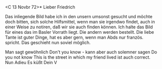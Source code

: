  <C 13 Novbr 72>*
Lieber Friedrich

Das inliegende Bild habe ich in den unsern umsonst gesucht und möchte doch bitten, sich solche Hilfsmittel, wenn man sie irgendwo findet, auch in einer Weise zu notiren, daß wir sie auch finden können. Ich halte das Bild für eines das im Basler Vorrath liegt. Die andern werden bestellt. 
Die liebe Tante ist guter Dinge, hat es aber gern, wenn man Abds nur französ. spricht. Das geschieht nun soviel möglich.

Man sagt gewöhnlich Don't you know - kann aber auch solemner sagen Do you not know This is the street in which my friend lived ist auch correct. 
 Nun Adieu
 Es küßt Dein V
